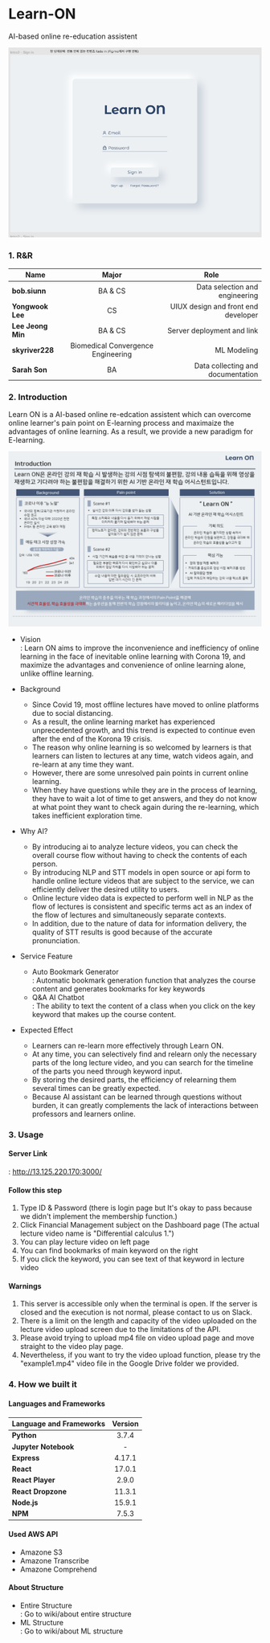 Learn-ON
==========
AI-based online re-education assistent
 
![ex_screenshot](./readimg/first_page.png)

<h3> 1. R&R </h3>
<div id="about_team">

|  <center>Name</center> |  <center>Major</center> |  <center>Role</center> |
|:--------|:--------:|--------:|
|**bob.siunn** | <center>BA & CS </center> |Data selection and engineering |
|**Yongwook Lee** | <center>CS </center> |UIUX design and front end developer |
|**Lee Jeong Min** | <center>BA & CS </center> |Server deployment and link |
|**skyriver228** | <center>Biomedical Convergence Engineering </center> | ML Modeling |
|**Sarah Son** | <center>BA </center> | Data collecting and documentation |

<h3> 2. Introduction </h3>
<div id="about_Introduction">

Learn ON is a AI-based online re-edcation assistent which can overcome online learner's pain point on E-learning process and maximaize the advantages of online learning. As a result, we provide a new paradigm for E-learning.  
  
![ex_screenshot](./readimg/LearnON_Introduction.PNG)  
  
* Vision  
: Learn ON aims to improve the inconvenience and inefficiency of online learning in the face of inevitable online learning with Corona 19, and maximize the advantages and convenience of online learning alone, unlike offline learning.  

* Background  
    * Since Covid 19, most offline lectures have moved to online platforms due to social distancing.
    * As a result, the online learning market has experienced unprecedented growth, and this trend is expected to continue even after the end of the Korona 19 crisis.
    * The reason why online learning is so welcomed by learners is that learners can listen to lectures at any time, watch videos again, and re-learn at any time they want.
    * However, there are some unresolved pain points in current online learning.
    * When they have questions while they are in the process of learning, they have to wait a lot of time to get answers, and they do not know at what point they want to check again during the re-learning, which takes inefficient exploration time.  
  
* Why AI?
    * By introducing ai to analyze lecture videos, you can check the overall course flow without having to check the contents of each person.
    * By introducing NLP and STT models in open source or api form to handle online lecture videos that are subject to the service, we can efficiently deliver the desired utility to users.
    * Online lecture video data is expected to perform well in NLP as the flow of lectures is consistent and specific terms act as an index of the flow of lectures and simultaneously separate contexts.
    * In addition, due to the nature of data for information delivery, the quality of STT results is good because of the accurate pronunciation.
  
* Service Feature
    * Auto Bookmark Generator  
    : Automatic bookmark generation function that analyzes the course content and generates bookmarks for key keywords
    * Q&A AI Chatbot  
    : The ability to text the content of a class when you click on the key keyword that makes up the course content.

* Expected Effect
    * Learners can re-learn more effectively through Learn ON.  
    * At any time, you can selectively find and relearn only the necessary parts of the long lecture video, and you can search for the timeline of the parts you need through keyword input.  
    * By storing the desired parts, the efficiency of relearning them several times can be greatly expected.  
    * Because AI assistant can be learned through questions without burden, it can greatly complements the lack of interactions between professors and learners online. 


<h3> 3. Usage </h3>
<div id="about_Usage">

#### Server Link
: http://13.125.220.170:3000/  

#### Follow this step
1. Type ID & Password (there is login page but It's okay to pass because we didn't implement the membership function.)  
2. Click Financial Management subject on the Dashboard page (The actual lecture video name is "Differential calculus 1.")  
3. You can play lecture video on left page  
4. You can find bookmarks of main keyword on the right
5. If you click the keyword, you can see text of that keyword in lecture video

#### Warnings
1. This server is accessible only when the terminal is open. If the server is closed and the execution is not normal, please contact to us on Slack.
2. There is a limit on the length and capacity of the video uploaded on the lecture video upload screen due to the limitations of the API. 
3. Please avoid trying to upload mp4 file on video upload page and move straight to the video play page.
4. Nevertheless, if you want to try the video upload function, please try the "example1.mp4" video file in the Google Drive folder we provided.

<h3> 4. How we built it </h3>
<div id="about_How we built it">
 
#### Languages and Frameworks  
|  <center>Language and Frameworks</center> |  <center>Version</center> |
|:--------|:--------:|
|**Python** | <center>3.7.4</center> |
|**Jupyter Notebook** | <center> - </center> |
|**Express** | <center>4.17.1</center> |
|**React** | <center>17.0.1</center> |
|**React Player** | <center>2.9.0</center> |
|**React Dropzone** | <center>11.3.1</center> |
|**Node.js** | <center>15.9.1</center> |
|**NPM** | <center>7.5.3</center> |

#### Used AWS API
* Amazone S3
* Amazone Transcribe
* Amazone Comprehend

#### About Structure  
* Entire Structure  
: Go to wiki/about entire structure  
* ML Structure  
: Go to wiki/about ML structure  
